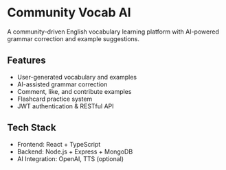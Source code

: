 # Community Vocab AI

A community-driven English vocabulary learning platform with AI-powered grammar correction and example suggestions.

## Features

- User-generated vocabulary and examples
- AI-assisted grammar correction
- Comment, like, and contribute examples
- Flashcard practice system
- JWT authentication & RESTful API

## Tech Stack

- Frontend: React + TypeScript
- Backend: Node.js + Express + MongoDB
- AI Integration: OpenAI, TTS (optional)
